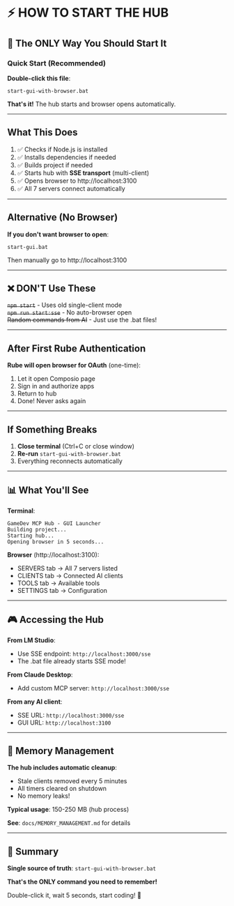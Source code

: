 # ⚡ HOW TO START THE HUB

## 🎯 The ONLY Way You Should Start It

### Quick Start (Recommended)

**Double-click this file**:
```
start-gui-with-browser.bat
```

**That's it!** The hub starts and browser opens automatically.

---

## What This Does

1. ✅ Checks if Node.js is installed
2. ✅ Installs dependencies if needed
3. ✅ Builds project if needed
4. ✅ Starts hub with **SSE transport** (multi-client)
5. ✅ Opens browser to http://localhost:3100
6. ✅ All 7 servers connect automatically

---

## Alternative (No Browser)

**If you don't want browser to open**:
```
start-gui.bat
```

Then manually go to http://localhost:3100

---

## ❌ DON'T Use These

~~`npm start`~~ - Uses old single-client mode  
~~`npm run start:sse`~~ - No auto-browser open  
~~Random commands from AI~~ - Just use the .bat files!

---

## After First Rube Authentication

**Rube will open browser for OAuth** (one-time):
1. Let it open Composio page
2. Sign in and authorize apps
3. Return to hub
4. Done! Never asks again

---

## If Something Breaks

1. **Close terminal** (Ctrl+C or close window)
2. **Re-run** `start-gui-with-browser.bat`
3. Everything reconnects automatically

---

## 📊 What You'll See

**Terminal**:
```
GameDev MCP Hub - GUI Launcher
Building project...
Starting hub...
Opening browser in 5 seconds...
```

**Browser** (http://localhost:3100):
- SERVERS tab → All 7 servers listed
- CLIENTS tab → Connected AI clients
- TOOLS tab → Available tools
- SETTINGS tab → Configuration

---

## 🎮 Accessing the Hub

**From LM Studio**:
- Use SSE endpoint: `http://localhost:3000/sse`
- The .bat file already starts SSE mode!

**From Claude Desktop**:
- Add custom MCP server: `http://localhost:3000/sse`

**From any AI client**:
- SSE URL: `http://localhost:3000/sse`
- GUI URL: `http://localhost:3100`

---

## 🔄 Memory Management

**The hub includes automatic cleanup**:
- Stale clients removed every 5 minutes
- All timers cleared on shutdown
- No memory leaks!

**Typical usage**: 150-250 MB (hub process)

**See**: `docs/MEMORY_MANAGEMENT.md` for details

---

## 🎯 Summary

**Single source of truth**: `start-gui-with-browser.bat`

**That's the ONLY command you need to remember!**

Double-click it, wait 5 seconds, start coding! 🚀

